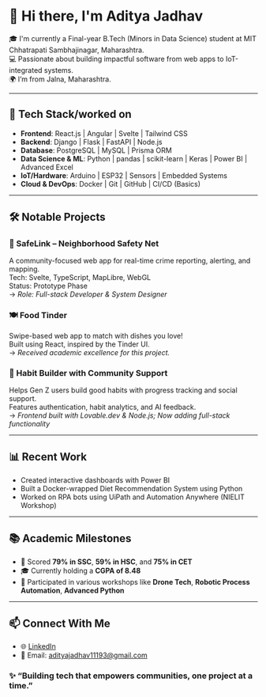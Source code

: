 # 👋 Hi there, I'm Aditya Jadhav

🎓 I'm currently a Final-year B.Tech (Minors in Data Science) student at MIT Chhatrapati Sambhajinagar, Maharashtra.  
💻 Passionate about building impactful software from web apps to IoT-integrated systems.  
🌍 I’m from Jalna, Maharashtra.

---

## 🚀 Tech Stack/worked on

- **Frontend**: React.js | Angular | Svelte | Tailwind CSS  
- **Backend**: Django | Flask | FastAPI | Node.js  
- **Database**: PostgreSQL | MySQL | Prisma ORM  
- **Data Science & ML**: Python | pandas | scikit-learn | Keras | Power BI | Advanced Excel  
- **IoT/Hardware**: Arduino | ESP32 | Sensors | Embedded Systems  
- **Cloud & DevOps**: Docker | Git | GitHub | CI/CD (Basics)

---

## 🛠️ Notable Projects

### 🔐 SafeLink – Neighborhood Safety Net  
A community-focused web app for real-time crime reporting, alerting, and mapping.  
Tech: Svelte, TypeScript, MapLibre, WebGL  
Status: Prototype Phase  
→ *Role: Full-stack Developer & System Designer*

### 🍽️ Food Tinder  
Swipe-based web app to match with dishes you love!  
Built using React, inspired by the Tinder UI.  
→ *Received academic excellence for this project.*

### 🧠 Habit Builder with Community Support  
Helps Gen Z users build good habits with progress tracking and social support.  
Features authentication, habit analytics, and AI feedback.  
→ *Frontend built with Lovable.dev & Node.js; Now adding full-stack functionality*

---

## 📊 Recent Work

- Created interactive dashboards with Power BI
- Built a Docker-wrapped Diet Recommendation System using Python
- Worked on RPA bots using UiPath and Automation Anywhere (NIELIT Workshop)

---

## 📚 Academic Milestones

- 🔢 Scored **79% in SSC**, **59% in HSC**, and **75% in CET**
- 🎓 Currently holding a **CGPA of 8.48**
- 🧪 Participated in various workshops like **Drone Tech**, **Robotic Process Automation**, **Advanced Python**

---

## 📫 Connect With Me

- 🌐 [LinkedIn]((https://www.linkedin.com/in/aditya-jadhav-b24913257/))
- 📧 Email: adityajadhav11193@gmail.com

### ✨ “Building tech that empowers communities, one project at a time.”

